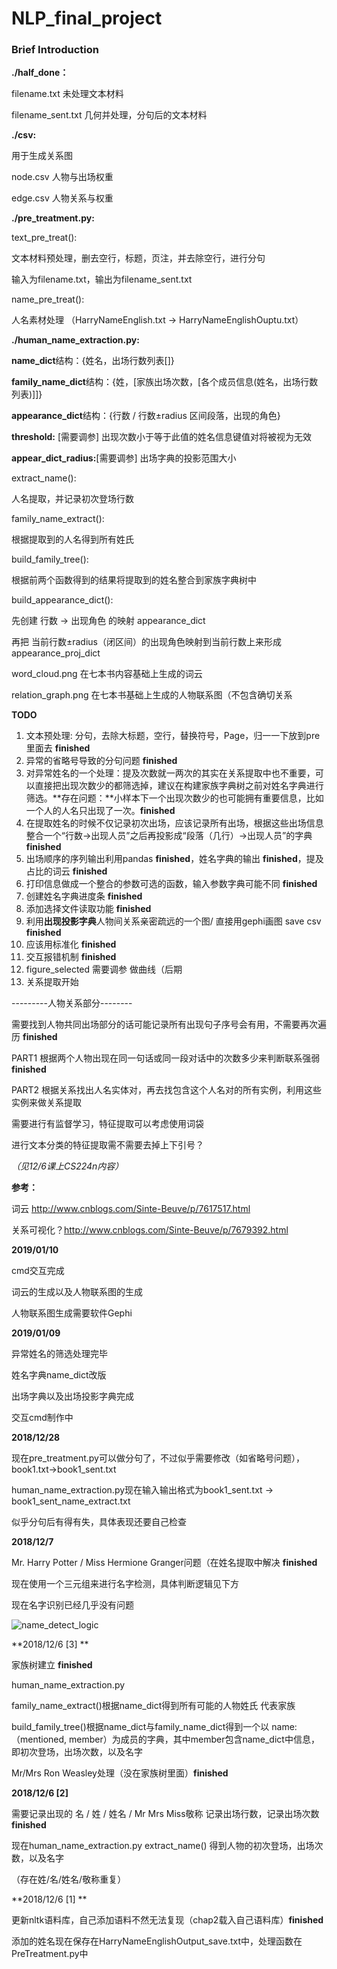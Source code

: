 # NLP_final_project

### Brief Introduction

**./half_done：**

filename.txt 未处理文本材料

filename_sent.txt 几何并处理，分句后的文本材料



**./csv:**

用于生成关系图

node.csv 人物与出场权重

edge.csv 人物关系与权重



**./pre_treatment.py:** 

text_pre_treat():

文本材料预处理，删去空行，标题，页注，并去除空行，进行分句

输入为filename.txt，输出为filename_sent.txt

name_pre_treat():

人名素材处理 （HarryNameEnglish.txt -> HarryNameEnglishOuptu.txt）



**./human_name_extraction.py:** 

**name_dict**结构：{姓名，出场行数列表[]}

**family_name_dict**结构：{姓，[家族出场次数，[各个成员信息(姓名，出场行数列表)]]}

**appearance_dict**结构：{行数 / 行数±radius 区间段落，出现的角色}

**threshold:** [需要调参] 出现次数小于等于此值的姓名信息键值对将被视为无效

**appear_dict_radius:**[需要调参] 出场字典的投影范围大小

extract_name():

人名提取，并记录初次登场行数

family_name_extract():

根据提取到的人名得到所有姓氏

build_family_tree():

根据前两个函数得到的结果将提取到的姓名整合到家族字典树中

build_appearance_dict():

先创建 行数 -> 出现角色 的映射 appearance_dict

再把 当前行数±radius（闭区间）的出现角色映射到当前行数上来形成 appearance_proj_dict



word_cloud.png 在七本书内容基础上生成的词云

relation_graph.png 在七本书基础上生成的人物联系图（不包含确切关系



**TODO**

1. 文本预处理: 分句，去除大标题，空行，替换符号，Page，归一一下放到pre里面去 **finished**
2. 异常的省略号导致的分句问题 **finished**
3. 对异常姓名的一个处理：提及次数就一两次的其实在关系提取中也不重要，可以直接把出现次数少的都筛选掉，建议在构建家族字典树之前对姓名字典进行筛选。**存在问题：**小样本下一个出现次数少的也可能拥有重要信息，比如一个人的人名只出现了一次。**finished**
4. 在提取姓名的时候不仅记录初次出场，应该记录所有出场，根据这些出场信息整合一个“行数->出现人员”之后再投影成“段落（几行）->出现人员”的字典 **finished**
5. 出场顺序的序列输出利用pandas **finished**，姓名字典的输出 **finished**，提及占比的词云 **finished**
6. 打印信息做成一个整合的参数可选的函数，输入参数字典可能不同 **finished**
7. 创建姓名字典进度条 **finished**
8. 添加选择文件读取功能 **finished**
9. 利用**出现投影字典**人物间关系亲密疏远的一个图/ 直接用gephi画图 save csv **finished**
10. 应该用标准化 **finished**
11. 交互报错机制 **finished**
12. figure_selected 需要调参 做曲线（后期
13. 关系提取开始

---------人物关系部分--------

需要找到人物共同出场部分的话可能记录所有出现句子序号会有用，不需要再次遍历 **finished**

PART1 根据两个人物出现在同一句话或同一段对话中的次数多少来判断联系强弱 **finished**

PART2 根据关系找出人名实体对，再去找包含这个人名对的所有实例，利用这些实例来做关系提取

需要进行有监督学习，特征提取可以考虑使用词袋

进行文本分类的特征提取需不需要去掉上下引号？

<i>（见12/6课上CS224n内容）</i>

**参考：**

词云 http://www.cnblogs.com/Sinte-Beuve/p/7617517.html

关系可视化？http://www.cnblogs.com/Sinte-Beuve/p/7679392.html



**2019/01/10**

cmd交互完成

词云的生成以及人物联系图的生成

人物联系图生成需要软件Gephi



**2019/01/09**

异常姓名的筛选处理完毕

姓名字典name_dict改版

出场字典以及出场投影字典完成

交互cmd制作中



**2018/12/28**

现在pre_treatment.py可以做分句了，不过似乎需要修改（如省略号问题），book1.txt->book1_sent.txt

human_name_extraction.py现在输入输出格式为book1_sent.txt -> book1_sent_name_extract.txt

似乎分句后有得有失，具体表现还要自己检查



**2018/12/7**

Mr. Harry Potter / Miss Hermione Granger问题（在姓名提取中解决 **finished**

现在使用一个三元组来进行名字检测，具体判断逻辑见下方

现在名字识别已经几乎没有问题

![name_detect_logic](D:\QQPCmgr\Desktop\Courses\大三\能量炮\NLPproject\name_detect_logic.jpg)



**2018/12/6 [3] **

家族树建立 **finished**

human_name_extraction.py 

family_name_extract()根据name_dict得到所有可能的人物姓氏 代表家族

build_family_tree()根据name_dict与family_name_dict得到一个以 name:（mentioned, member）为成员的字典，其中member包含name_dict中信息，即初次登场，出场次数，以及名字

Mr/Mrs Ron Weasley处理（没在家族树里面）**finished**



**2018/12/6 [2]**

需要记录出现的 名 / 姓 / 姓名 / Mr Mrs Miss敬称 记录出场行数，记录出场次数 **finished**

现在human_name_extraction.py extract_name() 得到人物的初次登场，出场次数，以及名字

（存在姓/名/姓名/敬称重复）



**2018/12/6 [1] **

更新nltk语料库，自己添加语料不然无法复现（chap2载入自己语料库）**finished**

添加的姓名现在保存在HarryNameEnglishOutput_save.txt中，处理函数在PreTreatment.py中


